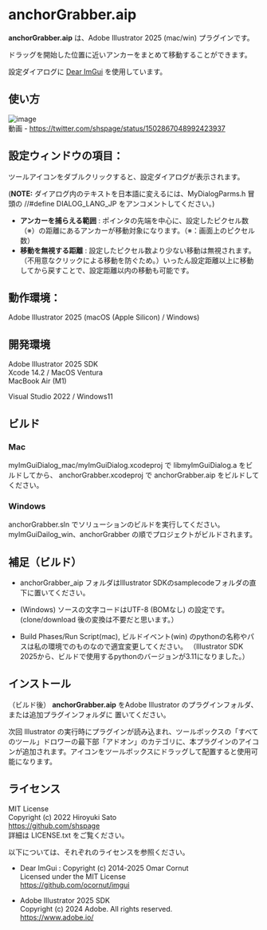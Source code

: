 # anchorGrabber.aip

__anchorGrabber.aip__ は、Adobe Illustrator 2025 (mac/win) プラグインです。

ドラッグを開始した位置に近いアンカーをまとめて移動することができます。

設定ダイアログに [Dear ImGui](https://github.com/ocornut/imgui) を使用しています。


## 使い方

![image](https://gist.githubusercontent.com/shspage/5e54612b4b46ee946327a4436ad2f410/raw/b789c544524a2cd49c68a815210f480678fc89d8/anchorgrabber.png)  
動画 - 
https://twitter.com/shspage/status/1502867048992423937


## 設定ウィンドウの項目：

ツールアイコンをダブルクリックすると、設定ダイアログが表示されます。

(__NOTE:__ ダイアログ内のテキストを日本語に変えるには、MyDialogParms.h 冒頭の //#define DIALOG_LANG_JP をアンコメントしてください。)

* __アンカーを捕らえる範囲__  : ポインタの先端を中心に、設定したピクセル数（※）の距離にあるアンカーが移動対象になります。（※：画面上のピクセル数）
* __移動を無視する距離__  : 設定したピクセル数より少ない移動は無視されます。（不用意なクリックによる移動を防ぐため。）いったん設定距離以上に移動してから戻すことで、設定距離以内の移動も可能です。


## 動作環境：

Adobe Illustrator 2025 (macOS (Apple Silicon) / Windows)



## 開発環境

Adobe Illustrator 2025 SDK  
Xcode 14.2 / MacOS Ventura  
MacBook Air (M1)

Visual Studio 2022 / Windows11


## ビルド

### Mac

myImGuiDialog_mac/myImGuiDialog.xcodeproj で libmyImGuiDialog.a をビルドしてから、
anchorGrabber.xcodeproj で anchorGrabber.aip をビルドしてください。


### Windows

anchorGrabber.sln でソリューションのビルドを実行してください。myImGuiDailog_win、anchorGrabber の順でプロジェクトがビルドされます。

## 補足（ビルド）

<!-- ソースコードは https://github.com/shspage/anchorGrabber_aip にあります。ビルドする際は以下をご一読ください。-->
* anchorGrabber_aip フォルダはIllustrator SDKのsamplecodeフォルダの直下に置いてください。

* (Windows) ソースの文字コードはUTF-8 (BOMなし) の設定です。(clone/download 後の変換は不要だと思います。）

* Build Phases/Run Script(mac), ビルドイベント(win) のpythonの名称やパスは私の環境でのものなので適宜変更してください。
（Illustrator SDK 2025から、ビルドで使用するpythonのバージョンが3.11になりました。）

## インストール

（ビルド後）
__anchorGrabber.aip__ をAdobe Illustrator のプラグインフォルダ、または追加プラグインフォルダに 置いてください。

次回 Illustrator の実行時にプラグインが読み込まれ、ツールボックスの「すべてのツール」ドロワーの最下部「アドオン」のカテゴリに、本プラグインのアイコンが追加されます。アイコンをツールボックスにドラッグして配置すると使用可能になります。


## ライセンス

MIT License  
Copyright (c) 2022 Hiroyuki Sato  
https://github.com/shspage  
詳細は LICENSE.txt をご覧ください。


以下については、それぞれのライセンスを参照ください。

* Dear ImGui : Copyright (c) 2014-2025 Omar Cornut  
Licensed under the MIT License  
https://github.com/ocornut/imgui

* Adobe Illustrator 2025 SDK  
Copyright (c) 2024 Adobe. All rights reserved.  
https://www.adobe.io/



